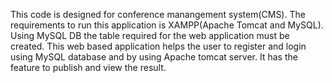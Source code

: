 This code is designed for conference manangement system(CMS).
The requirements to run this application is XAMPP(Apache Tomcat and MySQL).
Using MySQL DB the table required for the web application must be created.
This web based application helps the user to register and login using MySQL database and by using Apache tomcat server.
It has the feature to publish and view the result.
